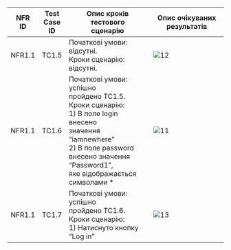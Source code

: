 | NFR<br> ID | Test<br>Case<br>ID | Опис кроків тестового<br>сценарію                                                                                                                                                                               | Опис очікуваних результатів |
| ---------- | ------------------ | --------------------------------------------------------------------------------------------------------------------------------------------------------------------------------------------------------------- | --------------------------- |
| NFR1.1     | TC1.5              | Початкові умови: відсутні.<br>Кроки сценарію: відсутні.                                                                                                                                                         |![12](https://user-images.githubusercontent.com/79439913/206876154-d4b2b3b0-8fa7-4166-a638-d66be9b808ce.png)|
| NFR1.1     | TC1.6              | Початкові умови: успішно<br>пройдено TC1.5.<br>Кроки сценарію:<br>1) В поле login внесено<br>значення “iamnewhere”<br>2) В поле password<br>внесено значення “Password1”,<br>яке відображається<br>символами \* |![11](https://user-images.githubusercontent.com/79439913/206876142-76a3c77e-d026-4462-8bdf-e2b814351ef8.png)|
| NFR1.1     | TC1.7              | Початкові умови: успішно<br>пройдено TC1.6.<br>Кроки сценарію:<br>1) Натиснуто кнопку “Log in”                                                                                                                  |![13](https://user-images.githubusercontent.com/79439913/206876187-61f0e0af-1094-4b38-8047-6f8286168414.png)|
